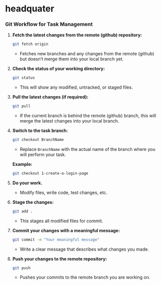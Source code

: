 ﻿# headquater

### **Git Workflow for Task Management**
1. **Fetch the latest changes from the remote (github) repository:**
   ```bash
   git fetch origin
   ```
   - Fetches new branches and any changes from the remote (github) but doesn’t merge them into your local branch yet.

2. **Check the status of your working directory:**
   ```bash
   git status
   ```
   - This will show any modified, untracked, or staged files.

3. **Pull the latest changes (if required):**
   ```bash
   git pull 
   ```
   - If the current branch is behind the remote (github) branch, this will merge the latest changes into your local branch.

4. **Switch to the task branch:**
   ```bash
   git checkout BranchName
   ```
   - Replace `BranchName` with the actual name of the branch where you will perform your task.

    **Example:**
   ```bash
   git checkout 1-create-a-login-page
   ```
   
5. **Do your work.**
   - Modify files, write code, test changes, etc.

6. **Stage the changes:**
   ```bash
   git add .
   ```
   - This stages all modified files for commit.

7. **Commit your changes with a meaningful message:**
   ```bash
   git commit -m "Your meaningful message"
   ```
   - Write a clear message that describes what changes you made.

8. **Push your changes to the remote repository:**
   ```bash
   git push
   ```
   - Pushes your commits to the remote branch you are working on.
